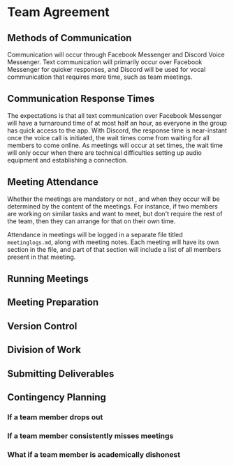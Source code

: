 # Team Agreement

## Methods of Communication 
Communication will occur through Facebook Messenger and Discord Voice Messenger.  Text communication will primarily occur over Facebook Messenger for quicker responses, and Discord will be used for vocal communication that requires more time, such as team meetings.

## Communication Response Times 
The expectations is that all text communication over Facebook Messenger will have a turnaround time of at most half an hour, as everyone in the group has quick access to the app.  With Discord, the response time is near-instant once the voice call is initiated, the wait times come from waiting for all members to come online.  As meetings will occur at set times, the wait time will only occur when there are technical difficulties setting up audio equipment and establishing a connection.

## Meeting Attendance
Whether the meetings are mandatory or not , and when they occur will be determined by the content of the meetings.  For instance, if two members are working on similar tasks and want to meet, but don't require the rest of the team, then they can arrange for that on their own time. 

Attendance in meetings will be logged in a separate file titled `meetinglogs.md`, along with meeting notes.  Each meeting will have its own section in the file, and part of that section will include a list of all members present in that meeting. 

## Running Meetings 

## Meeting Preparation 

## Version Control 

## Division of Work 

## Submitting Deliverables 

## Contingency Planning 

### If a team member drops out

### If a team member consistently misses meetings 

### What if a team member is academically dishonest